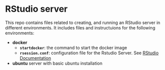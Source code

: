 RStudio server
=============

This repo contains files related to creating, and running an RStudio server in different environments. It includes files and instructuions for the following environments:


- **docker**
	- **`startdocker`**: the command to start the docker image
	- **`rsession.conf`**: configuration file for the Rstudio Server. See [RStudio Documentation](https://docs.rstudio.com/ide/server-pro/r-sessions.html#package-installation)
- **ubuntu** server with basic ubuntu installation